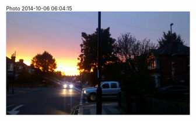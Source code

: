 <!--
title: Photo 2014-10-06 06:04:15
date: Mon Oct 06 2014 07:04:15 GMT+0100 (British Summer Time)
tags: morning,london
-->
Photo 2014-10-06 06:04:15
![](99299471437-0.jpg)

